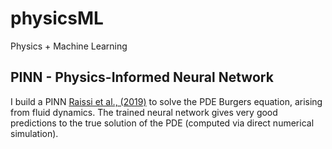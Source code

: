 # physicsML
Physics + Machine Learning

## PINN - Physics-Informed Neural Network
I build a PINN [Raissi et al., (2019)](https://www.sciencedirect.com/science/article/pii/S0021999118307125) to solve the PDE Burgers equation, arising from fluid dynamics.  The trained neural network gives very good predictions to the true solution of the PDE (computed via direct numerical simulation).
